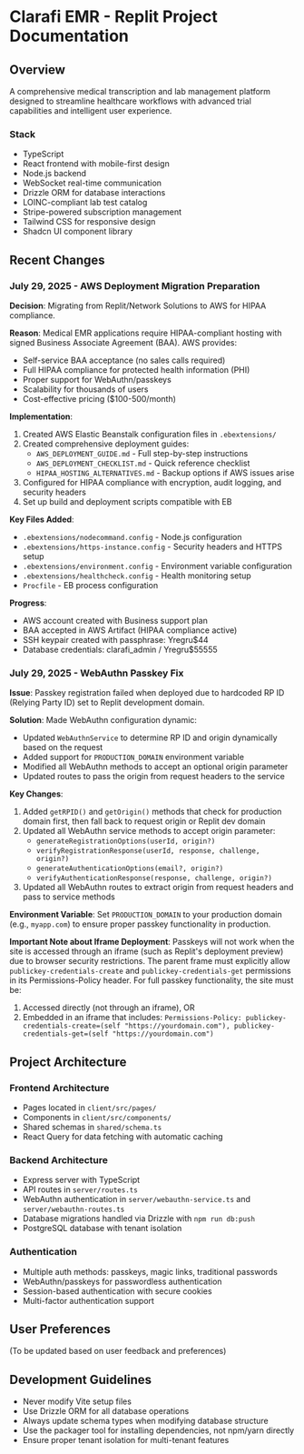 # Clarafi EMR - Replit Project Documentation

## Overview
A comprehensive medical transcription and lab management platform designed to streamline healthcare workflows with advanced trial capabilities and intelligent user experience.

### Stack
- TypeScript
- React frontend with mobile-first design
- Node.js backend
- WebSocket real-time communication
- Drizzle ORM for database interactions
- LOINC-compliant lab test catalog
- Stripe-powered subscription management
- Tailwind CSS for responsive design
- Shadcn UI component library

## Recent Changes

### July 29, 2025 - AWS Deployment Migration Preparation
**Decision**: Migrating from Replit/Network Solutions to AWS for HIPAA compliance.

**Reason**: Medical EMR applications require HIPAA-compliant hosting with signed Business Associate Agreement (BAA). AWS provides:
- Self-service BAA acceptance (no sales calls required)
- Full HIPAA compliance for protected health information (PHI)
- Proper support for WebAuthn/passkeys
- Scalability for thousands of users
- Cost-effective pricing ($100-500/month)

**Implementation**:
1. Created AWS Elastic Beanstalk configuration files in `.ebextensions/`
2. Created comprehensive deployment guides:
   - `AWS_DEPLOYMENT_GUIDE.md` - Full step-by-step instructions
   - `AWS_DEPLOYMENT_CHECKLIST.md` - Quick reference checklist
   - `HIPAA_HOSTING_ALTERNATIVES.md` - Backup options if AWS issues arise
3. Configured for HIPAA compliance with encryption, audit logging, and security headers
4. Set up build and deployment scripts compatible with EB

**Key Files Added**:
- `.ebextensions/nodecommand.config` - Node.js configuration
- `.ebextensions/https-instance.config` - Security headers and HTTPS setup
- `.ebextensions/environment.config` - Environment variable configuration
- `.ebextensions/healthcheck.config` - Health monitoring setup
- `Procfile` - EB process configuration

**Progress**: 
- AWS account created with Business support plan
- BAA accepted in AWS Artifact (HIPAA compliance active)
- SSH keypair created with passphrase: Yregru$44
- Database credentials: clarafi_admin / Yregru$55555

### July 29, 2025 - WebAuthn Passkey Fix
**Issue**: Passkey registration failed when deployed due to hardcoded RP ID (Relying Party ID) set to Replit development domain.

**Solution**: Made WebAuthn configuration dynamic:
- Updated `WebAuthnService` to determine RP ID and origin dynamically based on the request
- Added support for `PRODUCTION_DOMAIN` environment variable
- Modified all WebAuthn methods to accept an optional origin parameter
- Updated routes to pass the origin from request headers to the service

**Key Changes**:
1. Added `getRPID()` and `getOrigin()` methods that check for production domain first, then fall back to request origin or Replit dev domain
2. Updated all WebAuthn service methods to accept origin parameter:
   - `generateRegistrationOptions(userId, origin?)`
   - `verifyRegistrationResponse(userId, response, challenge, origin?)`
   - `generateAuthenticationOptions(email?, origin?)`
   - `verifyAuthenticationResponse(response, challenge, origin?)`
3. Updated all WebAuthn routes to extract origin from request headers and pass to service methods

**Environment Variable**: Set `PRODUCTION_DOMAIN` to your production domain (e.g., `myapp.com`) to ensure proper passkey functionality in production.

**Important Note about Iframe Deployment**: Passkeys will not work when the site is accessed through an iframe (such as Replit's deployment preview) due to browser security restrictions. The parent frame must explicitly allow `publickey-credentials-create` and `publickey-credentials-get` permissions in its Permissions-Policy header. For full passkey functionality, the site must be:
1. Accessed directly (not through an iframe), OR
2. Embedded in an iframe that includes: `Permissions-Policy: publickey-credentials-create=(self "https://yourdomain.com"), publickey-credentials-get=(self "https://yourdomain.com")`

## Project Architecture

### Frontend Architecture
- Pages located in `client/src/pages/`
- Components in `client/src/components/`
- Shared schemas in `shared/schema.ts`
- React Query for data fetching with automatic caching

### Backend Architecture
- Express server with TypeScript
- API routes in `server/routes.ts`
- WebAuthn authentication in `server/webauthn-service.ts` and `server/webauthn-routes.ts`
- Database migrations handled via Drizzle with `npm run db:push`
- PostgreSQL database with tenant isolation

### Authentication
- Multiple auth methods: passkeys, magic links, traditional passwords
- WebAuthn/passkeys for passwordless authentication
- Session-based authentication with secure cookies
- Multi-factor authentication support

## User Preferences
(To be updated based on user feedback and preferences)

## Development Guidelines
- Never modify Vite setup files
- Use Drizzle ORM for all database operations
- Always update schema types when modifying database structure
- Use the packager tool for installing dependencies, not npm/yarn directly
- Ensure proper tenant isolation for multi-tenant features